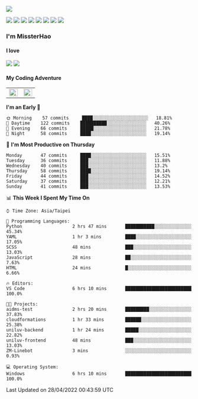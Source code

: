 ![](https://komarev.com/ghpvc/?username=MissterHao&color=ff69b4)

[![](https://img.shields.io/badge/Amazon%20AWS-%23232F3E?logo=amazon-aws&logoColor=white&style=for-the-badge)](https://aws.amazon.com/)
[![](https://img.shields.io/badge/Python-3776AB?style=for-the-badge&logo=python&logoColor=white)](https://www.djangoproject.com/)
[![](https://img.shields.io/badge/Django-092E20?style=for-the-badge&logo=django&logoColor=white)](https://www.python.org/)
[![](https://img.shields.io/badge/Flask-000000?style=for-the-badge&logo=flask&logoColor=white)](https://flask.palletsprojects.com/en/2.1.x/)
[![](https://img.shields.io/badge/go-%2300ADD8.svg?&style=for-the-badge&logo=go&logoColor=white)](https://golang.org/)
[![](https://img.shields.io/badge/javascript-%23F7DF1E.svg?&style=for-the-badge&logo=javascript&logoColor=black)](https://www.javascript.com/)
[![](https://img.shields.io/badge/mysql-%234479A1.svg?&style=for-the-badge&logo=mysql&logoColor=white)](https://www.mysql.com/)
[![](https://img.shields.io/badge/docker-%232496ED.svg?&style=for-the-badge&logo=docker&logoColor=white)](https://www.docker.com/)

### I'm MissterHao

#### I love  
![](https://img.shields.io/badge/Netflix-E50914?style=for-the-badge&logo=netflix&logoColor=white)
![](https://img.shields.io/badge/YouTube-FF0000?style=for-the-badge&logo=youtube&logoColor=white)

#### My Coding Adventure
<!-- Readme stats -->
<!-- https://github.com/anuraghazra/github-readme-stats -->
<table>
<tr>
    <td valign="top" width="50%">
    <img src="https://github-readme-stats.vercel.app/api?username=MissterHao&hide_border=true&show_icons=true&locale=en" align="left" style="width: 100%" />
    </td>
    <td valign="top" width="50%">
    <img src="https://github-readme-stats.vercel.app/api/top-langs?username=MissterHao&hide_border=true&show_icons=true&locale=en&layout=compact" align="left" style="width: 100%" />
    </td>
</tr>
</table>  


<!--START_SECTION:waka-->
**I'm an Early 🐤** 

```text
🌞 Morning    57 commits     ████░░░░░░░░░░░░░░░░░░░░░   18.81% 
🌆 Daytime    122 commits    ██████████░░░░░░░░░░░░░░░   40.26% 
🌃 Evening    66 commits     █████░░░░░░░░░░░░░░░░░░░░   21.78% 
🌙 Night      58 commits     ████░░░░░░░░░░░░░░░░░░░░░   19.14%

```
📅 **I'm Most Productive on Thursday** 

```text
Monday       47 commits     ████░░░░░░░░░░░░░░░░░░░░░   15.51% 
Tuesday      36 commits     ███░░░░░░░░░░░░░░░░░░░░░░   11.88% 
Wednesday    40 commits     ███░░░░░░░░░░░░░░░░░░░░░░   13.2% 
Thursday     58 commits     ████░░░░░░░░░░░░░░░░░░░░░   19.14% 
Friday       44 commits     ███░░░░░░░░░░░░░░░░░░░░░░   14.52% 
Saturday     37 commits     ███░░░░░░░░░░░░░░░░░░░░░░   12.21% 
Sunday       41 commits     ███░░░░░░░░░░░░░░░░░░░░░░   13.53%

```


📊 **This Week I Spent My Time On** 

```text
⌚︎ Time Zone: Asia/Taipei

💬 Programming Languages: 
Python                   2 hrs 47 mins       ███████████░░░░░░░░░░░░░░   45.34% 
YAML                     1 hr 3 mins         ████░░░░░░░░░░░░░░░░░░░░░   17.05% 
SCSS                     48 mins             ███░░░░░░░░░░░░░░░░░░░░░░   13.03% 
JavaScript               28 mins             ██░░░░░░░░░░░░░░░░░░░░░░░   7.63% 
HTML                     24 mins             █░░░░░░░░░░░░░░░░░░░░░░░░   6.66%

🔥 Editors: 
VS Code                  6 hrs 10 mins       █████████████████████████   100.0%

🐱‍💻 Projects: 
aidms-test               2 hrs 20 mins       █████████░░░░░░░░░░░░░░░░   37.83% 
cloudformations          1 hr 33 mins        ██████░░░░░░░░░░░░░░░░░░░   25.38% 
uniluv-backend           1 hr 24 mins        █████░░░░░░░░░░░░░░░░░░░░   22.82% 
uniluv-frontend          48 mins             ███░░░░░░░░░░░░░░░░░░░░░░   13.03% 
ZM-Linebot               3 mins              ░░░░░░░░░░░░░░░░░░░░░░░░░   0.93%

💻 Operating System: 
Windows                  6 hrs 10 mins       █████████████████████████   100.0%

```


 Last Updated on 28/04/2022 00:43:59 UTC
<!--END_SECTION:waka-->

<!--
**MissterHao/MissterHao** is a ✨ _special_ ✨ repository because its `README.md` (this file) appears on your GitHub profile.

Here are some ideas to get you started:

- 🔭 I’m currently working on ...
- 🌱 I’m currently learning ...
- 👯 I’m looking to collaborate on ...
- 🤔 I’m looking for help with ...
- 💬 Ask me about ...
- 📫 How to reach me: ...
- 😄 Pronouns: ...
- ⚡ Fun fact: ...
-->

